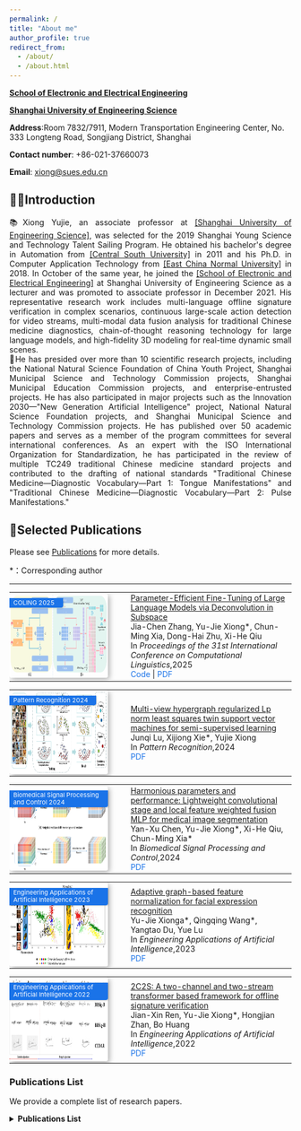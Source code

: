 ```yaml
---
permalink: /
title: "About me"
author_profile: true
redirect_from: 
  - /about/
  - /about.html
---
```


**[School of Electronic and Electrical Engineering](https://seee.sues.edu.cn/)**

**[Shanghai University of Engineering Science](https://www.sues.edu.cn/)**



**Address**:Room 7832/7911, Modern Transportation Engineering Center, No. 333 Longteng Road, Songjiang District, Shanghai

**Contact number**: +86-021-37660073

**Email**: xiong@sues.edu.cn

## 👨‍🎓Introduction

<div style="text-align: justify;">📚Xiong Yujie, an associate professor at <a href='https://www.sues.edu.cn/'>[Shanghai University of Engineering Science]</a>, was selected for the 2019 Shanghai Young Science and Technology Talent Sailing Program. He obtained his bachelor's degree in Automation from <a href='https://www.csu.edu.cn/'>[Central South University]</a> in 2011 and his Ph.D. in Computer Application Technology from <a href='https://www.ecnu.edu.cn/'>[East China Normal University]</a> in 2018. In October of the same year, he joined the <a href='https://seee.sues.edu.cn/'>[School of Electronic and Electrical Engineering]</a> at Shanghai University of Engineering Science as a lecturer and was promoted to associate professor in December 2021. His representative research work includes multi-language offline signature verification in complex scenarios, continuous large-scale action detection for video streams, multi-modal data fusion analysis for traditional Chinese medicine diagnostics, chain-of-thought reasoning technology for large language models, and high-fidelity 3D modeling for real-time dynamic small scenes. </div>

<div style="text-align: justify;">📖He has presided over more than 10 scientific research projects, including the National Natural Science Foundation of China Youth Project, Shanghai Municipal Science and Technology Commission projects, Shanghai Municipal Education Commission projects, and enterprise-entrusted projects. He has also participated in major projects such as the Innovation 2030—"New Generation Artificial Intelligence" project, National Natural Science Foundation projects, and Shanghai Municipal Science and Technology Commission projects. He has published over 50 academic papers and serves as a member of the program committees for several international conferences. As an expert with the ISO International Organization for Standardization, he has participated in the review of multiple TC249 traditional Chinese medicine standard projects and contributed to the drafting of national standards "Traditional Chinese Medicine—Diagnostic Vocabulary—Part 1: Tongue Manifestations" and "Traditional Chinese Medicine—Diagnostic Vocabulary—Part 2: Pulse Manifestations."</div>

## 📝Selected Publications
Please see [Publications](https://xiongyujie.cn/publications/) for more details.

*：Corresponding author

------

<table style="width: 100%; border: none; border-collapse: collapse;">
  <tr>
    <td style="width: 35%; border: none; padding: 0; vertical-align: middle; position: relative;">
      <div style="position: absolute; top: 10px; left: -8px;
           background: #1a73e8; color: white;
           padding: 2px 15px; /* 高度减少（原为3px） */
           font-size: 11px;  /* 字体稍小 */
           border-bottom-right-radius: 4px; 
           box-shadow: 1px 1px 3px rgba(0,0,0,0.2);
           font-weight: normal;
           line-height: 1.2;"> <!-- 调整行高 -->
        COLING 2025
      </div>
      <img src="/images/sp1.png" alt="图片描述" 
           style="width: 500px; height: 150px; 
           box-shadow: 3px 3px 10px rgba(0, 0, 0, 0.3); 
           border-radius: 4px;">
    </td>
    <td style="width: 65%; border: none; padding-left: 40px; vertical-align: middle;">
      <a href="https://xiongyujie.cn/publication/2025-01-19-paper-title-number-1">
        Parameter-Efficient Fine-Tuning of Large Language Models via Deconvolution in Subspace
      </a><br/>
      Jia-Chen Zhang, Yu-Jie Xiong*, Chun-Ming Xia, Dong-Hai Zhu, Xi-He Qiu<br/>
      In <i>Proceedings of the 31st International Conference on Computational Linguistics</i>,2025<br/>
      <a href="https://github.com/Godz-z/DCFT" style="color: #1a73e8; text-decoration: none;">Code</a> | 
      <a href="https://xiongyujie.cn/files/Parameter-Efficient_Fine-Tuning_of_Large_Language_Models_via_Deconvolution_in_Subspace.pdf" style="color: #1a73e8; text-decoration: none;">PDF</a>
    </td>
  </tr>
</table>
<table style="width: 100%; border: none; border-collapse: collapse;">
  <tr>
    <td style="width: 35%; border: none; padding: 0; vertical-align: middle; position: relative;">
      <div style="position: absolute; top: 10px; left: -8px;
           background: #1a73e8; color: white;
           padding: 2px 15px; /* 高度减少（原为3px） */
           font-size: 11px;  /* 字体稍小 */
           border-bottom-right-radius: 4px; 
           box-shadow: 1px 1px 3px rgba(0,0,0,0.2);
           font-weight: normal;
           line-height: 1.2;"> <!-- 调整行高 -->
         Pattern Recognition 2024
      </div>
      <img src="/images/sp2.png" alt="图片描述" 
           style="width: 500px; height: 150px; 
           box-shadow: 3px 3px 10px rgba(0, 0, 0, 0.3); 
           border-radius: 4px;">
    </td>
    <td style="width: 65%; border: none; padding-left: 40px; vertical-align: middle;">
      <a href="https://xiongyujie.cn/publication/2023-11-22-paper-title-number-1">
        Multi-view hypergraph regularized Lp norm least squares twin support vector machines for semi-supervised learning
      </a><br/>
       Junqi Lu, Xijiong Xie*, Yujie Xiong<br/>
      In <i>Pattern Recognition</i>,2024<br/>
      <a href="https://xiongyujie.cn/files/Multi-view_hypergraph_regularized_Lp_norm_least_squares_twin_support_vector_machines_for_semi-supervised_learning.pdf" style="color: #1a73e8; text-decoration: none;">PDF</a>
    </td>
  </tr>
</table>
<table style="width: 100%; border: none; border-collapse: collapse;">
  <tr>
    <td style="width: 35%; border: none; padding: 0; vertical-align: middle; position: relative;">
      <div style="position: absolute; top: 10px; left: -8px;
           background: #1a73e8; color: white;
           padding: 2px 15px; /* 高度减少（原为3px） */
           font-size: 11px;  /* 字体稍小 */
           border-bottom-right-radius: 4px; 
           box-shadow: 1px 1px 3px rgba(0,0,0,0.2);
           font-weight: normal;
           line-height: 1.2;"> <!-- 调整行高 -->
         Biomedical Signal Processing and Control 2024
      </div>
      <img src="/images/sp3.png" alt="图片描述" 
           style="width: 500px; height: 150px; 
           box-shadow: 3px 3px 10px rgba(0, 0, 0, 0.3); 
           border-radius: 4px;">
    </td>
    <td style="width: 65%; border: none; padding-left: 40px; vertical-align: middle;">
      <a href="https://xiongyujie.cn/publication/2024-10-10-paper-title-number-4">
        Harmonious parameters and performance: Lightweight convolutional stage and local feature weighted fusion MLP for medical image segmentation
      </a><br/>
        Yan-Xu Chen, Yu-Jie Xiong*, Xi-He Qiu, Chun-Ming Xia*<br/>
      In <i>Biomedical Signal Processing and Control</i>,2024<br/>
      <a href="https://xiongyujie.cn/files/Harmonious_parameters_and_performance_Lightweight_convolutional_stage_and_local_feature_weighted_fusion_MLP_for_medical_image_segmentation.pdf" style="color: #1a73e8; text-decoration: none;">PDF</a>
    </td>
  </tr>
</table>
<table style="width: 100%; border: none; border-collapse: collapse;">
  <tr>
    <td style="width: 35%; border: none; padding: 0; vertical-align: middle; position: relative;">
      <div style="position: absolute; top: 10px; left: -8px;
           background: #1a73e8; color: white;
           padding: 2px 15px; /* 高度减少（原为3px） */
           font-size: 11px;  /* 字体稍小 */
           border-bottom-right-radius: 4px; 
           box-shadow: 1px 1px 3px rgba(0,0,0,0.2);
           font-weight: normal;
           line-height: 1.2;"> <!-- 调整行高 -->
         Engineering Applications of Artificial Intelligence 2023
      </div>
      <img src="/images/sp4.png" alt="图片描述" 
           style="width: 500px; height: 150px; 
           box-shadow: 3px 3px 10px rgba(0, 0, 0, 0.3); 
           border-radius: 4px;">
    </td>
    <td style="width: 65%; border: none; padding-left: 40px; vertical-align: middle;">
      <a href="https://xiongyujie.cn/publication/2023-10-20-paper-title-number-1">
        Adaptive graph-based feature normalization for facial expression recognition
      </a><br/>
         Yu-Jie Xionga*, Qingqing Wang*, Yangtao Du, Yue Lu<br/>
      In <i>Engineering Applications of Artificial Intelligence</i>,2023<br/>
      <a href="https://xiongyujie.cn/files/Adaptive_graph-based_feature_normalization_for_facial_expression_recognition.pdf" style="color: #1a73e8; text-decoration: none;">PDF</a>
    </td>
  </tr>
</table>
<table style="width: 100%; border: none; border-collapse: collapse;">
  <tr>
    <td style="width: 35%; border: none; padding: 0; vertical-align: middle; position: relative;">
      <div style="position: absolute; top: 10px; left: -8px;
           background: #1a73e8; color: white;
           padding: 2px 15px; /* 高度减少（原为3px） */
           font-size: 11px;  /* 字体稍小 */
           border-bottom-right-radius: 4px; 
           box-shadow: 1px 1px 3px rgba(0,0,0,0.2);
           font-weight: normal;
           line-height: 1.2;"> <!-- 调整行高 -->
         Engineering Applications of Artificial Intelligence 2022
      </div>
      <img src="/images/sp5.png" alt="图片描述" 
           style="width: 500px; height: 150px; 
           box-shadow: 3px 3px 10px rgba(0, 0, 0, 0.3); 
           border-radius: 4px;">
    </td>
    <td style="width: 65%; border: none; padding-left: 40px; vertical-align: middle;">
      <a href="https://xiongyujie.cn/publication/2022-07-29-paper-title-number-1">
        2C2S: A two-channel and two-stream transformer based framework for offline signature verification
      </a><br/>
         Jian-Xin Ren, Yu-Jie Xiong*, Hongjian Zhan, Bo Huang<br/>
      In <i>Engineering Applications of Artificial Intelligence</i>,2022<br/>
      <a href="https://xiongyujie.cn/files/2C2S_A_two-channel_and_two-stream_transformer_based_framework_for_offline_signature_verification.pdf" style="color: #1a73e8; text-decoration: none;">PDF</a>
    </td>
  </tr>
</table>

### Publications List

We provide a complete list of research papers.
 

<details>
  <summary>
    <b>Publications List</b>
  </summary>
        <ol>
            <li>
                <a href="https://www.sciencedirect.com/science/article/pii/S1746809424007845">
                    <p>Harmonious parameters and performance: Lightweight convolutional stage and local feature weighted
                        fusion MLP for medical image segmentation</a>,
                Y.-X. Chen, <strong>Y.-J. Xiong*</strong>, X.-H. Qiu and C.-M. Xia*,
                <em>Biomedical Signal Processing and Control</em>, 2024, 98: 106726</p>
            </li>
            <li>
                <a href="https://kns.cnki.net/kcms2/article/abstract?v=wLyOq5WXWhEQ-0D2ex_F0Y-gyTIz3KqenBWzpErLRF7fkIODwXBa_NEopSWqlLA6uXhKAZK1lenpaNdg3CAY48Qbt--DZLHxXAZ-SmR78DqMVHLnwO4rdvpIFE55Oi1uohhm7hiBFEy_qyvq0Tj0c1Ezi36ZvUhwdQpttraOloL79uHVx_8DyuSNHgNKJbDX1p01G7R3vtdx53VBxf8EiIhhHkPlyTGe&uniplatform=NZKPT&language=CHS">
                    <p>基于Transformer与Vector Loss模块的椎骨Cobb角点定位网络</a>,
                陈瑶，高永彬*，<strong>熊玉洁</strong>,
                《中国医学物理学杂志》，2022，39 (11): 1393-1400</p>
            </li>
            <li>
                <a href="https://kns.cnki.net/kcms2/article/abstract?v=wLyOq5WXWhFkEKghoC5GHNtZILtQJtxWCZPqOb5Vi8Z09s3sY-lZuoyfuLduSvw-dpnvcLih947QfeXGyUK8HmdLA-EjYjZTeXNXlL19j5uS4SEG7s4pGCOZRO71WCsJIFThKuuD0TOlhtoUR9cZzquWSzBWeS6sH9z-A-9Mo0QykFYyJF0e1OHHP6nERZVRbCGibZqlWaIpd8JekWfuSEMtqO6-XYY0PCB99HWGoJx7zQYsqwS0EOCLCxSyXCN64B-2u8TYM7xBJhwxt1RvHA==&uniplatform=NZKPT&language=CHS">
                    <p>两阶段问答范式的生物医学事件触发词检测</a>,
                行帅，<strong>熊玉洁*</strong>，苏前敏*，黄继汉,
                计算机工程与应用, 网络首发 (2023)</p>
            </li>
            <li>
                <a href="https://www.sciencedirect.com/science/article/pii/S0141938223002615">
                    <p>CODP-1200: An AIGC based benchmark for assisting in child language acquisition</a>,
                G. Leng, G. Zhang, <strong>Y.-J. Xiong*</strong> and J. Chen,
                <em>Displays</em>, 2023, 82: 102627</p>
            </li>
            <li>
                <a href="https://www.sciencedirect.com/science/article/pii/S0952197623018079">
                    <p>Adaptive graph-based feature normalization for facial expression recognition</a>,
                <strong>Y.-J. Xiong*</strong>, Q. Wang, Y.-T. Du and Y. Lu,
                <em>Engineering Applications of Artificial Intelligence</em>, 2024, 129: 107623</p>
            </li>
            <li>
                <a href="https://arxiv.org/abs/2501.04341">
                    <p>Understanding Before Reasoning: Enhancing Chain-of-Thought with Iterative Summarization Pre-Prompting</a>,
                D.-H. Zhu, <strong>Y.-J. Xiong*</strong>, J.-C. Zhang, X.-J. Xie, C.-M. Xia,
                <em>arxiv preprint</em>, arxiv:2501.04341 (2025)</p>
            </li>
            <li>
                <a href="https://www.sciencedirect.com/science/article/pii/S0952197624019729">
                    <p>Triplet trustworthiness validation with knowledge graph reasoning</a>,
                G. Zhang, <strong>Y.-J. Xiong*</strong>, J.-P. Hu, C.-M. Xia,
                <em>Engineering Applications of Artificial Intelligence</em>, 2025,146: 109813</p>
            </li>
            <li>
                <a href="https://aclanthology.org/2025.coling-main.265/">
                    <p>Parameter-Efficient Fine-Tuning of Large Language Models via Deconvolution in Subspace</a>,
                J.-C. Zhang, <strong>Y.-J. Xiong*</strong>, C.-M. Xia, D.-H. Zhu, X.-H. Qiu,
                <em>Proceedings of the 31st International Conference on Computational Linguistics</em>, 2025: 3924-3935</p>
            </li>
            <li>
                <a href="https://dl.acm.org/doi/abs/10.1145/3664647.3681045">
                    <p>Free Lunch: Frame-level Contrastive Learning with Text Perceiver for Robust Scene Text Recognition in Lightweight Models</a>,
                H.-J. Zhan, Y.-F. Li*, <strong>Y.-J. Xiong</strong>, Umapada Pal, Y. Lu,
                <em>Proceedings of the 32nd ACM International Conference on Multimedia</em>, 2024</p>
            </li>
            <li>
                <a href="https://wujns.edpsciences.org/articles/wujns/abs/2024/02/wujns-1007-1202-2024-02-0125-09/wujns-1007-1202-2024-02-0125-09.html">
                    <p>Few-Shot Named Entity Recognition with the Integration of Spatial Features</a>,
                Z.-W. Liu, B. Huang*, C.-M. Xia, <strong>Y.-J. Xiong</strong>, Z.-S. Zhang, Y.-Q. Zhang,
                <em>Wuhan University Journal of Natural Sciences</em>, 2024,29.2: 125-133</p>
            </li>
            <li>
                <a href="https://ieeexplore.ieee.org/abstract/document/10777444">
                    <p>PointABM: Integrating Bidirectional Mamba and Multi-Head Self-Attention for Point Cloud Analysis</a>,
                J.-W. Chen, <strong>Y.-J. Xiong*</strong>, D.-H. Zhu, J.-C. Zhang, Z. Zhou,
                <em>2024 4th International Conference on Intelligent Technology and Embedded Systems (ICITES). IEEE</em>, 2024</p>
            </li>
            <li>
                <a href="https://arxiv.org/abs/2408.06854">
                    <p>LoRA² :Multi-Scale Low-Rank Approximations for Fine-Tuning Large Language Models</a>,
                J.-C. Zhang, <strong>Y.-J. Xiong*</strong>, X.-H. Qiu, D.-H. Zhu, C.-M. Xia,
                <em>arxiv preprint</em>, arxiv:2408.06854 (2024)</p>
            </li>
            <li>
                <a href="https://arxiv.org/abs/2407.12532">
                    <p>Towards Collaborative Intelligence: Propagating Intentions and Reasoning for Multi-Agent Coordination with Large Language Models</a>,
                X.-H. Qiu*, H.-Y. Wang, X.-Y. Tan, C. Qu, <strong>Y.-J. Xiong</strong>, Y. Chen, Y.-H. Xu, W. Chu, Y. Qi,
                <em>arxiv preprint</em>, arxiv:2407.12532 (2024)</p>
            </li>
            <li>
                <a href="https://www.sciencedirect.com/science/article/pii/S1566253524006146">
                    <p>AutoGRN: An adaptive multi-channel graph recurrent joint optimization network with Copula-based dependency modeling for spatio-temporal fusion in electrical power systems</a>,
                H.-Y. Wang, X.-H. Qiu*, <strong>Y.-J. Xiong</strong>, X.-Y. Tan,
                <em>Information Fusion</em>, 2024: 102836</p>
            </li>
            <li>
                <a href="https://www.sciencedirect.com/science/article/pii/S0167404824003638?via=ihub">
                    <p>Transformer-based end-to-end attack on text CAPTCHAs with triplet deep attention</a>,
                B. Zhang, <strong>Y.-J. Xiong*</strong>, C.-M. Xia and Y.-B. Gao,
                <em>Computers & Security</em>, 2024, 146: 104058</p>
            </li>
            <li>
                <a href="https://www.sciencedirect.com/science/article/pii/S0957417423036035">
                    <p>Enhanced video clustering using multiple riemannian manifold-valued descriptors and audio-visual
                        information</a>,
                W. Hu, H. Zhan*, Y. Tian, <strong>Y.-J. Xiong</strong> and Y. Lu,
                <em>Expert Systems with Applications</em>, 2024, 246: 123099</p>
            </li>
            <li>
                <a href="https://www.mdpi.com/2076-3417/14/11/4906">
                    <p>Text Classification Model Based on Graph Attention Networks and Adversarial Training</a>,
                J. Li, Y. Jian* and <strong>Y.-J. Xiong</strong>,
                <em>Applied Sciences</em>, 2024, 14(11): 4906</p>
            </li>

            <li>
                <a href="https://www.sciencedirect.com/science/article/pii/S0031320324005041">
                    <p>Multi-view hypergraph regularized Lp norm least squares twin support vector machines for
                        semi-supervised learning</a>,
                J. Lu, X.-J. Xie* and <strong>Y.-J. Xiong</strong>,
                <em>Pattern Recognition</em>, 2024, 156: 110753</p>
            </li>
            <li>
                <a href="https://ieeexplore.ieee.org/abstract/document/10674771">
                    <p>Kalman-SSM: Modeling Long-Term Time Series With Kalman Filter Structured State Spaces</a>,
                Z. Zhou, X. Guo, <strong>Y.-J. Xiong*</strong> and C.-M. Xia,
                <em>IEEE Signal Processing Letters</em>, 2024, 31: 2470-2474</p>
            </li>
            <li>
                <a href="https://link.springer.com/chapter/10.1007/978-3-031-53308-2_37">
                    <p>LRATNet: Local-Relationship-Aware Transformer Network for Table Structure Recognition</a>,
                G. Yang, D. Zhong, <strong>Y.-J. Xiong</strong> and H. Zhan*,
                in Proceedings of the <em>International Conference on MultiMedia Modeling (MMM)</em>, Lecture
                Notes in Computer Science, vol 14555, (2024)pp. 441-452</p>
            </li>

            <li>
                <a href="https://www.sciencedirect.com/science/article/pii/S0957417423006978"><p>PDCSN: A partition
                    density clustering with self-adaptive neighborhoods</a>,
                S. Xing, Q.-M. Su*, <strong>Y.-J. Xiong*</strong>, C.-M. Xia,Expert Systems With Applications, 2023, 227
                (1): 120195</p>
            </li>
            <li>
                <a href="https://www.sciencedirect.com/science/article/pii/S0952197622006297"><p>2C2S: A two-channel and
                    two-stream transformer based framework for offline signature verification</a>,
                J.-X. Ren, <strong>Y.-J. Xiong*</strong>, H. Zhan and B. Huang,
                Engineering Applications of Artificial Intelligence, 2023, 118 (1): 105639</p>
            </li>
            <li>
                <a href="https://link.springer.com/article/10.1007/s11063-022-11004-3"><p>Learning Transferable Feature
                    Representation with Swin Transformer for Object Recognition</a>,
                J.-X. Ren, <strong>Y.-J. Xiong*</strong>, X.-J. Xie and Y.-F. Dai,
                Neural Processing Letters, 2023, 55 (1): 2211–2223</p>
            </li>
            <li>
                <a href="https://kns.cnki.net/kcms2/article/abstract?v=wLyOq5WXWhE2RgKa2J03PDCsX4XxR7hbUgUVVBOGxM2QhbZwaDgbRjKrXflfythDYAZFfAzEO98wJJM2Xnv0U53jF-4Y5DJ9xQgcZ148boo3jLX8NAVys0UJkbjSKn28vd7PoIhZiLDgqhoN9iCbdXsK4D3YBsp48JjNZRCnhNn0tIg1lhleWFQK3IJSjmj_7EUfHbfSxgC7wlJfRFfbbA_r97Azf0KeMwHELb6icuSPhkzwBNmPuA==&uniplatform=NZKPT&language=CHS">
                    <p>结合双金字塔特征融合与级联定位的车牌检测</a>,
                张俊青，<strong>熊玉洁*</strong>，孙宪坤，高永彬,
                《计算机工程与应用》，2023，59 (2): 240-252</p>
            </li>
            <li>
                <a href="https://link.springer.com/article/10.1007/s10032-023-00455-6"><p>Attention-based multiple
                    siamese networks with primary representation guiding for offline signature verification</a>,
                <strong>Y.-J. Xiong*</strong>, S.-Y. Cheng, J.-X. Ren and Y.-J. Zhang,
                International Journal on Document Analysis and Recognition, online (2023)</p>
            </li>
            <li>
                <a href="https://ieeexplore.ieee.org/abstract/document/10476175"><p>Deep Frame-Point Sequence Consistent
                    Network for Handwriting Trajectory Recovery</a>,
                <strong>Y.-J. Xiong</strong>, Y.-F. Dai and D. Meng*,
                in Proceedings of the International Conference on Parallel and Distributed Systems, accepted (2023)</p>
            </li>
            <li>
                <a href="https://ietresearch.onlinelibrary.wiley.com/doi/full/10.1049/cps2.12080"><p>Multiple dependence
                    representation of attention graph convolutional network relation extraction model</a>,
                L.-F. Zhao, <strong>Y.-J. Xiong*</strong>, Y.-B. Gao and W.-J. Yu,
                IET Cyber-Physical Systems: Theory & Applications, online (2023)</p>
            </li>
            <li>
                <a href="https://ieeexplore.ieee.org/abstract/document/10189467"><p>SET: A squeeze-and-excitation
                    transformer for offline signature verification</a>,
                J.-X. Ren, J. Chen* and <strong>Y.-J. Xiong*</strong>,in Proceedings of the International Conference on
                Ubiquitous Intelligence and Computing, (2022) pp. 1812-1816</p>
            </li>
            <li>
                <a href="https://www.mdpi.com/2079-9292/11/23/3895"><p>License Plate Detection with Attention-Guided
                    Dual Feature Pyramid Networks in Complex Environments</a>,
                <strong>Y.-J. Xiong*</strong>, Y.-B. Gao*, J.-Q. Zhang and J.-X. Ren,
                Electronics, 2022, 11 (23): 3895</p>
            </li>
            <li>
                <a href="https://www.sciencedirect.com/science/article/pii/S0957417421017681"><p>Generalized multi-view
                    learning based on generalized eigenvalues proximal support vector machines</a>,
                X.-J. Xie* and <strong>Y.-J. Xiong</strong>,
                Expert Systems with Applications, 2022, 194 (1): 116491</p>
            </li>
            <li>
                <a href="https://www.worldscientific.com/doi/abs/10.1142/S0218126622500128"><p>Mitigating
                    Lifetime-Energy-Makespan Issues in Reliability-Aware Workflow Scheduling for Big Data</a>,
                <strong>Y.-J. Xiong*</strong>, S.-Y. Cheng and B. Chen,
                Journal of Circuits, Systems and Computers, 2022, 31 (1): 2250012</p>
            </li>
            <li>
                <a href="https://www.sciencedirect.com/science/article/pii/S0140366422001426"><p>A cross entropy based
                    approach to minimum propagation latency for controller placement in Software Defined Network</a>,
                J. Chen, <strong>Y.-J. Xiong*</strong>, X.-H. Qiu, D. He, H.-M. Yin and Y.-F. Xiao,
                Computer Communications, 2022, 191 (1): 133-144</p>
            </li>
            <li>
                <a href="https://ieeexplore.ieee.org/abstract/document/9903224"><p>A Density-based Controller Placement
                    Algorithm for Software Defined Networks</a>,
                J. Chen, <strong>Y.-J. Xiong*</strong> and D. He,
                in Proceedings of the International Conference on Cyber, Physical and Social Computing, (2022) pp.
                287-291</p>
            </li>
            <li>
                <a href="https://link.springer.com/article/10.1007/s10489-022-03779-8"><p>Knowledge distilled
                    pre-training model for vision-language-navigation</a>,
                B. Huang*, S. Zhang, J.-T. Huang, Y.-J. Yu, Z.-C. Shi and <strong>Y.-J. Xiong</strong>,
                Applied Intelligence, 2022, 53 (1): 5607–5619</p>
            </li>
            <li>
                <a href="https://doi.org/10.1142/S0218126622500128"><p>Mitigating Lifetime-Energy-Makespan Issues in
                    Reliability-Aware Workflow Scheduling for Big Data</a>,
                <strong>Y.-J. Xiong*</strong>, S.-Y. Cheng and B. Chen,
                Journal of Circuits, Systems and Computers, 2022, 31 (1): 2250012</p>
            </li>
            <li>
                <a href="https://kns.cnki.net/kcms2/article/abstract?v=wLyOq5WXWhGMvPNXWcCDuyeWExYwlWLnBK6UtR65hO_mLne95o923ftwezFcnaDAAs96TdAkjkmFyLSF6bMsZGT7QfHJbaNsrltHzoSSI5AAgPuKjP0lYFx2KyRUKFANYI1KLlIYzHFcDWxKgwlLePnD0GOS_lJzkFj0azP0lG4gqNwR16u6zNu2XA2tx58kF13EWqlVSm2XxN0NxQQIgfA9jQ7XDxGfEhiDKEORtwPOL9Th7evtgYBYlFWS68M5YBiDx7c9JIA-arh3oHCHvQ==&uniplatform=NZKPT&language=CHS">
                    <p>结合数据扩增与残差收缩网络的地震短临预测</a>,
                张翔，孙宪坤*，胡峻，尹京苑，<strong>熊玉洁</strong>,
                《地震》，2022，42 (2): 74-88</p>
            </li>
            <li>
                <a href="https://kns.cnki.net/kcms2/article/abstract?v=wLyOq5WXWhHwXO2WDvDv2Z3CPLa2oRQg6BDIAbXcWyR_WoomgGF1pZ3Wvr0IVL3gVgRzvRyEgw4H2xZOgJB7vP04YjtzzvwTRKEM2cB0oDs1905iE3vUloXBfjdILbVZNhcXMhtP62xjySw6A8mQhOShffmXOBBG2D1Ykvxfs4FHCx5SozS6XdD8Ayjo7B8HbOo8ZITZuZbDblDaibg5jDLNCPG5whd2&uniplatform=NZKPT&language=CHS">
                    <p>基于 PWC-Net 的多层权值和轻量化改进光流估计算法</a>,
                胡毅轩，吴飞*，<strong>熊玉洁</strong>,
                《计算机应用研究》，2022，39 (1): 291-295</p>
            </li>
            <li>
                <a href="https://www.spiedigitallibrary.org/journals/journal-of-electronic-imaging/volume-30/issue-3/033024/PC-SuperPoint--interest-point-detection-and-descriptor-extraction-using/10.1117/1.JEI.30.3.033024.short#_=_">
                    <p>PC-SuperPoint: interest point detection and descriptor extraction using pyramid convolution and
                        circle loss</a>,
                <strong>Y.-J. Xiong*</strong>, S. Ma, Y.-B. Gao and Z.-J. Fang,
                Journal of Electronic Imaging, 2021, 30 (3): 033024</p>
            </li>
            <li>
                <a href="https://www.worldscientific.com/doi/abs/10.1142/S0218126621502728"><p>Attention U-Net with
                    Feature Fusion Module for Robust Defect Detection</a>,
                <strong>Y.-J. Xiong*</strong>, Y.-B. Gao, H. Wu and Y. Yao,
                Journal of Circuits, Systems and Computers, 2021, 30 (15): 2150272</p>
            </li>
            <li>
                <a href="https://link.springer.com/chapter/10.1007/978-3-030-86334-0_22"><p>Attention Based Multiple
                    Siamese Network for Offline Signature Verification</a>,
                <strong>Y.-J. Xiong*</strong> and S.-Y. Cheng,
                in Proceedings of the International Conference on Document Analysis and Recognition, (2021) pp.
                337-349</p>
            </li>
            <li>
                <a href="https://kns.cnki.net/kcms2/article/abstract?v=wLyOq5WXWhHQ_2c6X3KY24xws0S01OWcUzO7MDqvHIlwJ_cgMpw9R_Civ_nOVoOnZX1ti2gQiSQ2s2ta74zfzZJtJIUiJWOvxTFqMQntYMNoOLm525udTJjfRWh6sgW3o0rx5EZ_KCeOhbpm_yv4i0d5Z2-wcOHd7e0M0ICtZArveh9O1akTbdgX3V-ilnDCOX_KxS8LQKmWtrLy3eDjiCWnTmA6bJVB&uniplatform=NZKPT&language=CHS">
                    <p>Attention U-Net with Multilevel Fusion for License Plate Detection</a>,
                Y. Yao, <strong>Y.-J. Xiong*</strong>, B. Huang and J. Yang,
                Wuhan University Journal of Natural Sciences, 2021, 26 (3): 227-234</p>
            </li>
            <li>
                <a href="https://link.springer.com/chapter/10.1007/978-981-16-1194-0_17"><p>An Empirical Study of Text
                    Factors and Their Effects on Chinese Writer Identification</a>,
                <strong>Y.-J. Xiong*</strong>, Y. Lu and Y.-C. Cao,
                Digital TV and Wireless Multimedia Communication, (2021) pp. 194-205</p>
            </li>
            <li>
                <a href="https://kns.cnki.net/kcms2/article/abstract?v=wLyOq5WXWhG-VkyuIP5ANtfkc2CB8mxCjMPXK2giNCCabeFmsyouxbLrQOwzq7Hou3FW6_beoIIrFsS8g1ugx5kDZbnz1KhIpjc5skmqsvJpe4aDuH27UXMtWarkhWqRXiabXAlrPLNE2q80GTavKIVVFyoGqt3Ik9Ecc81spQScMsAzJpfRuRuCwmuhYZL0wROvnz7Ch1DkcvoUSSohrTsIvIh_L-Br&uniplatform=NZKPT&language=CHS">
                    <p>结合倒置特征金字塔和U-Net的高光谱图像分类</a>,
                程嵩阳，<strong>熊玉洁*</strong>，姚瑶，李庆利,
                《中国图象图形学报》，2021，26 (8): 1994-2008</p>
            </li>
            <li>
                <a href="https://link.springer.com/chapter/10.1007/978-3-030-59830-3_31"><p>Handwriting and
                    Hand-Sketched Graphics Detection Using Convolutional Neural Networks</a>,
                S.-Y. Cheng, <strong>Y.-J. Xiong*</strong>, J.-Q. Zhang and Y.-C. Cao,
                in Proceedings of the International Conference on Pattern Recognition and Artificial Intelligence,
                (2020) pp. 352-362</p>
            </li>
            <li>
                <a href="https://kns.cnki.net/kcms2/article/abstract?v=wLyOq5WXWhGelQLIXCVg8me4zmnRj4rbxPJJQbGBhZBnkqZ_vP6biuM3CD9uJjI2cUTetjagL5MTIhWHLhe_oMc7IdoCmMZgX7yIu0lNR4UdRcU5hymM05WAjdEUW0HGH_4O9SOuEEeGDb7LcUy010iFctIABdam9g-zUlFvDmserAICnXA8fQbyyAp2c0KjNGD0O1jQNJdwboVYBFKFiIaZxdhNdzPJpuT2Rv51NfzwaRmoV6WLqKZ1Zvyhl4bTkAmNbryfnK4=&uniplatform=NZKPT&language=CHS">
                    <p>A Lightweight Improved U-Net with Shallow Features Combination and Its Application to Defect
                        Detection</a>
                H. Wu, X.-K. Sun*, <strong>Y.-J. Xiong</strong>,
                Wuhan University Journal of Natural Sciences, 2020, 25 (5): 461-468</p>
            </li>
            <li>
                <a href="https://kns.cnki.net/kcms2/article/abstract?v=wLyOq5WXWhFGMOamXa6kX5oDcs8LiWMrw8abArDf7DUzSV0Ny8lXojGjVx3gnS0cpDfRoASBH1KYWIdpJLoiOTSsdgzJj9VlXbHZWUNa3mQUzz3w_0ZnDt4HlhDLHdKnXHeiuVfJ8GJEBRerCCMEnAch258WyNXzgFdyq8ePPly9PwLlGvq0tc6LxOWvskxubT0aaAkOWwg4iRKPS0B6BKwPBtJhl3I_&uniplatform=NZKPT&language=CHS">
                    <p>基于改进ADRC的四旋翼无人机抗干扰姿态控制系统设计</a>,
                余小燕，孙宪坤*，<strong>熊玉洁</strong>，胡清礼，陈善鹏,
                《电光与控制》，2020，27 (12): 78-83</p>
            </li>
            <li>
                <a href="https://kns.cnki.net/kcms2/article/abstract?v=wLyOq5WXWhGeW8wPKBM1ZZupqM7FtNEczdY5NQ8fTgwdmYxdVbIVRaYoVfYJTOBmD9AJbTTqlHfdEycuZS1JtsUSH8Pe84Gs7m1itW1lC2ZA1SG63Ahiofzgt-XYoDM--zHU3odBC51aBNHgqt1VY6DOFPjm3HOcPofVJwOTMJZkWL5NUdBV9CmiYsMbtH9YE_3gVDtjlVGrA6gxT3Dlz_OYfzl0oDhhMbSEIwLug0Yk2xKL89f89QHHXqyT_BVN8rbTp9WXMDA3H2Z5oyvvKQ==&uniplatform=NZKPT&language=CHS">
                    <p>改进遗传算法的无人机路径规划</a>,
                吕倩，孙宪坤*，<strong>熊玉洁</strong>,
                《导航定位学报》，2020，8 (5): 42-48</p>
            </li>
            <li>
                <a href="https://www.worldscientific.com/doi/abs/10.1142/S021800141953001X"><p>Improving
                    Text-Independent Chinese Writer Identification with the Aid of Character Pairs</a>,
                <strong>Y.-J. Xiong</strong>, L. Liu, S.-J. Lyu, Patrick S. P. Wang and Y. Lu*,
                International Journal of Pattern Recognition and Artificial Intelligence, 2019, 33 (2): 1953001</p>
            </li>
            <li>
                <a href="https://www.worldscientific.com/doi/abs/10.1142/9789811203527_0006"><p>Chapter 6:Improving
                    Chinese Writer Identification by Fusion of Text-dependent and Text-independent Methods</a>,
                <strong>Y.-J. Xiong</strong>, L. Liu, Patrick S. P. Wang and Y. Lu*,
                Frontiers in Patten Recognition and Artificial Intelligence, Series on Language Processing, Pattern
                Recognition, and Intelligent Systems, 2019, 5 (6): 97-112</p>
            </li>
            <li>
                <a href="https://www.worldscientific.com/doi/abs/10.1142/S0218001417560080"><p>Off-line Text-independent
                    Writer Recognition: A Survey</a>,
                <strong>Y.-J. Xiong</strong>, Y. Lu* and Patrick. S. P. Wang,
                International Journal of Pattern Recognition and Artificial Intelligence, 2017, 31 (5): 1756008</p>
            </li>
            <li>
                <a href="https://ieeexplore.ieee.org/abstract/document/8269959"><p>Chinese Writer Identification Using
                    Contour-Directional Feature and Character Pair Similarity Measurement</a>,
                <strong>Y.-J. Xiong</strong> and Y. Lu*,
                in Proceedings of the International Conference on Document Analysis and Recognition, (2017) pp.
                119–124</p>
            </li>
            <li>
                <a href="https://doi.org/10.1142/9789813143685_0008"><p>Chapter 8:Off-line Text-independent Writer
                    Identification for Chinese Handwriting</a>,
                <strong>Y.-J. Xiong</strong> and Y. Lu*,
                Advances in Chinese document and text processing, Series on Language Processing, Pattern Recognition,
                and Intelligent Systems, 2017, 2 (8): 215-234</p>
            </li>
            <li>
                <a href="https://kns.cnki.net/kcms2/article/abstract?v=wLyOq5WXWhHMAxCPWsc5s2qYqC5mDQL3K_CWilaOKKERbh_3wLJlSRFPlxM9dWlqkgNSlYYWLuhFb6KF3wUxuLtex3nsznSqWFssZF6QWyEo1lgowwmwjihHo6hrf0Gd3N1L-ErkqBsoSNuw6gfPaTsvTcVKZHxuihbOxnlt2_UZZKeNrD3_mHLlTgebmv-0xCJ3i_2cK0oWf5BHV5I3UVdYoMoq_Fly4kl5Uoxdc9U-Cax8gfJ6CMfW9QPYiTHvTvw85cSDGb7F9oMMNyq5RQ==&uniplatform=NZKPT&language=CHS">
                    <p>基于两方向动态时间规整的无分割手写汉字检测</a>,
                黄志敏*，姚舜奕，<strong>熊玉洁</strong>,
                《计算机应用研究》，2016，33(11): 3499–3502</p>
            </li>
            <li>
                <a href="https://ieeexplore.ieee.org/abstract/document/7333732"><p>Text-independent writer
                    identification using SIFT descriptor and contour-directional feature</a>,
                <strong>Y.-J. Xiong</strong>, Y. Wen, Patrick. S. P. Wang and Y. Lu*,
                in Proceedings of the International Conference on Document Analysis and Recognition, (2015) pp.
                91–95</p>
            </li>
        </ol>


</details>
